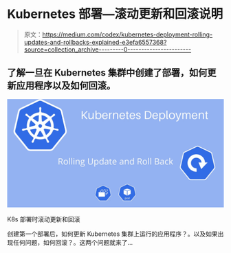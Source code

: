# Kubernetes 部署—滚动更新和回滚说明

> 原文：<https://medium.com/codex/kubernetes-deployment-rolling-updates-and-rollbacks-explained-e3efa6557368?source=collection_archive---------0----------------------->

## 了解一旦在 Kubernetes 集群中创建了部署，如何更新应用程序以及如何回滚。

![](img/13b0c4beeabaf04cf4d33ba32e11a61f.png)

K8s 部署时滚动更新和回滚

创建第一个部署后，如何更新 Kubernetes 集群上运行的应用程序？。以及如果出现任何问题，如何回滚？。这两个问题就来了…